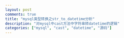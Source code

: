 ```yaml
---
layout: post
comments: true
title: "mysql类型转换之str_to_datetime分析"
description: "对mysql中cast方法中字符串转datetime的逻辑"
categories: ["mysql", "cast", "datetime", "源码"]
---
```

